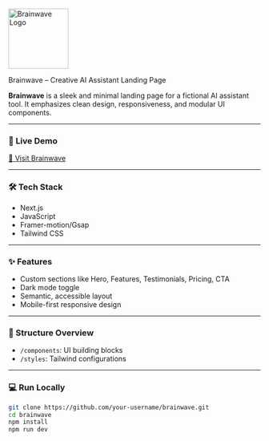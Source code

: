 # <p align="center">
  <img src="https://github.com/jasmin-dev22/brainwave/blob/main/public/assets/brainwave-logo.png?raw=true" alt="Brainwave Logo" width="120"/>
</p> Brainwave – Creative AI Assistant Landing Page

**Brainwave** is a sleek and minimal landing page for a fictional AI assistant tool. It emphasizes clean design, responsiveness, and modular UI components.

---

### 🚀 Live Demo  
[🔗 Visit Brainwave](https://brainwave-22.vercel.app/)

---

### 🛠️ Tech Stack  
- Next.js
- JavaScript
- Framer-motion/Gsap
- Tailwind CSS  

---

### ✨ Features  
- Custom sections like Hero, Features, Testimonials, Pricing, CTA  
- Dark mode toggle  
- Semantic, accessible layout  
- Mobile-first responsive design  

---

### 📁 Structure Overview  
- `/components`: UI building blocks  
- `/styles`: Tailwind configurations  

---

### 💻 Run Locally

```bash
git clone https://github.com/your-username/brainwave.git
cd brainwave
npm install
npm run dev

